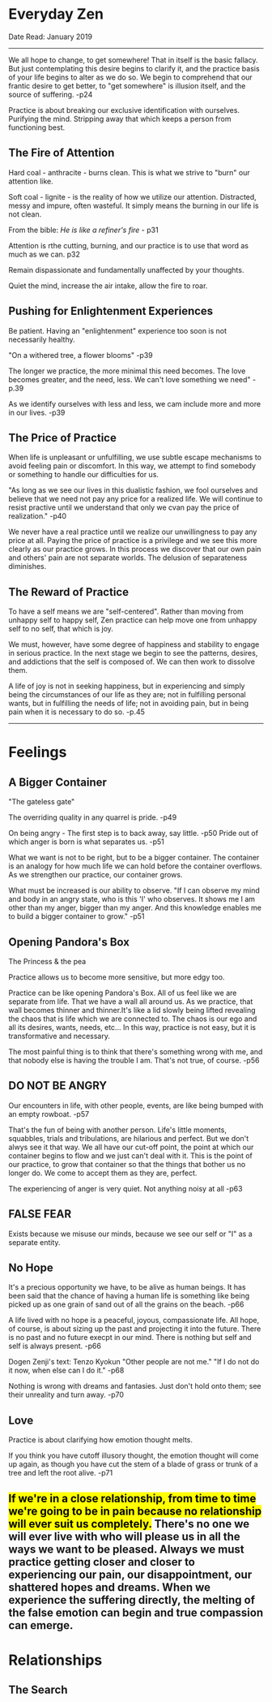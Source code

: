 
# Everyday Zen

Date Read: January 2019

--- 

We all hope to change, to get somewhere! That in itself is the basic fallacy. But just contemplating this desire begins to clarify it, and the practice basis of your life begins to alter as we do so. We begin to comprehend that our frantic desire to get better, to "get somewhere" is illusion itself, and the source of suffering. -p24

Practice is about breaking our exclusive identification with ourselves. Purifying the mind. Stripping away that which keeps a person from functioning best. 

## The Fire of Attention
Hard coal - anthracite - burns clean. This is what we strive to "burn" our attention like.

Soft coal - lignite - is the reality of how we utilize our attention. Distracted, messy and impure, often wasteful. It simply means the burning in our life is not clean.

From the bible: *He is like a refiner's fire* - p31

Attention is rthe cutting, burning, and our practice is to use that word as much as we can. p32

Remain dispassionate and fundamentally unaffected by your thoughts.

Quiet the mind, increase the air intake, allow the fire to roar.

## Pushing for Enlightenment Experiences

Be patient. Having an "enlightenment" experience too soon is not necessarily healthy.

"On a withered tree, a flower blooms" -p39

The longer we practice, the more minimal this need becomes. The love becomes greater, and the need, less. We can't love something we need" -p.39

As we identify ourselves with less and less, we cam include more and more in our lives. -p39

## The Price of Practice

When life is unpleasant or unfulfilling, we use subtle escape mechanisms to avoid feeling pain or discomfort. In this way, we attempt to find somebody or something to handle our difficulties for us.

"As long as we see our lives in this dualistic fashion, we fool ourselves and believe that we need not pay any price for a realized life. We will continue to resist practive until we understand that only we cvan pay the price of realization." -p40

We never have a real practice until we realize our unwillingness to pay any price at all. Paying the price of practice is a privilege and we see this more clearly as our practice grows. In this process we discover that our own pain and others' pain are not separate worlds. The delusion of separateness diminishes.

## The Reward of Practice

To have a self means we are "self-centered". Rather than moving from unhappy self to happy self, Zen practice can help move one from unhappy self to no self, that which is joy. 

We must, however, have some degree of happiness and stability to engage in serious practice. In the next stage we begin to see the patterns, desires, and addictions that the self is composed of. We can then work to dissolve them. 

A life of joy is not in seeking happiness, but in experiencing and simply being the circumstances of our life as they are; not in fulfilling personal wants, but in fulfilling the needs of life; not in avoiding pain, but in being pain when it is necessary to do so. -p.45

---
# Feelings
## A Bigger Container

"The gateless gate"  
  
The overriding quality in any quarrel is pride. -p49 

On being angry - The first step is to back away, say little. -p50
Pride out of which anger is born is what separates us. -p51

What we want is not to be right, but to be a bigger container. The container is an analogy for how much life we can hold before the container overflows. As we strengthen our practice, our container grows.

What must be increased is our ability to observe. "If I can observe my mind and body in an angry state, who is this 'I' who observes. It shows me I am other than my anger, bigger than my anger. And this knowledge enables me to build a bigger container to grow." -p51

## Opening Pandora's Box

The Princess & the pea

Practice allows us to become more sensitive, but more edgy too.

Practice can be like opening Pandora's Box. All of us feel like we are separate from life. That we have a wall all around us. As we practice, that wall becomes thinner and thinner.It's like a lid slowly being lifted revealing the chaos that is life which we are connected to. The chaos is our ego and all its desires, wants, needs, etc... In this way, practice is not easy, but it is transformative and necessary.

The most painful thing is to think that there's something wrong with me, and that nobody else is having the trouble I am. That's not true, of course. -p56

## DO NOT BE ANGRY

Our encounters in life, with other people, events, are like being bumped with an empty rowboat. -p57

That's the fun of being with another person. Life's little moments, squabbles, trials and tribulations, are hilarious and perfect. But we don't alwys see it that way. We all have our cut-off point, the point at which our container begins to flow and we just can't deal with it. This is the point of our practice, to grow that container so that the things that bother us no longer do. We come to accept them as they are, perfect. 

The experiencing of anger is very quiet. Not anything noisy at all -p63

## FALSE FEAR
Exists because we misuse our minds, because we see our self or "I" as a separate entity.

## No Hope
It's a precious opportunity we have, to be alive as human beings. It has been said that the chance of having a human life is something like being picked up as one grain of sand out of all the grains on the beach. -p66

A life lived with no hope is a peaceful, joyous, compassionate life. All hope, of course, is about sizing up the past and projecting it into the future. There is no past and no future execpt in our mind. There is nothing but self and self is always present. -p66

Dogen Zenji's text: Tenzo Kyokun
"Other people are not me."
"If I do not do it now, when else can I do it." -p68

Nothing is wrong with dreams and fantasies. Just don't hold onto them; see their unreality and turn away. -p70

## Love
Practice is about clarifying how emotion thought melts. 

If you think you have cutoff illusory thought, the emotion thought will come up again, as though you have cut the stem of a blade of grass or trunk of a tree and left the root alive. -p71

<mark>If we're in a close relationship, from time to time we're going to be in pain because no relationship will ever suit us completely.</mark> There's no one we will ever live with who will please us in all the ways we want to be pleased. Always we must practice getting closer and closer to experiencing our pain, our disappointment, our shattered hopes and dreams. When we experience the suffering directly, the melting of the false emotion can begin and true compassion can emerge.
---
# Relationships
## The Search

